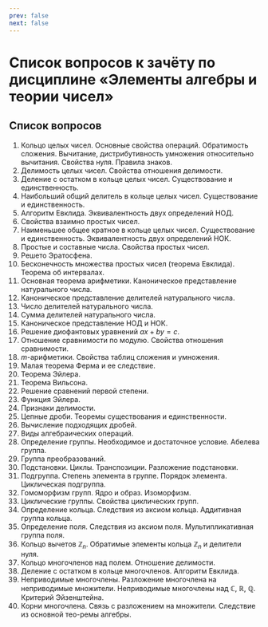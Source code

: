 ```yaml
---
prev: false
next: false
---
```


# Список вопросов к зачёту по дисциплине «Элементы алгебры и теории чисел»

## Список вопросов

1. Кольцо целых чисел. Основные свойства операций. Обратимость сложения. Вычитание, дистрибутивность умножения относительно вычитания. Свойства нуля. Правила знаков.
2. Делимость целых чисел. Свойства отношения делимости. 
3. Деление с остатком в кольце целых чисел. Существование и единственность.
4. Наибольший общий делитель в кольце целых чисел. Существование и единственность.
5. Алгоритм Евклида. Эквивалентность двух определений НОД.
6. Свойства взаимно простых чисел.
7. Наименьшее общее кратное в кольце целых чисел. Существование и единственность. Эквивалентность двух определений НОК.
8. Простые и составные числа. Свойства простых чисел. 
9. Решето Эратосфена.
10. Бесконечность множества простых чисел (теорема Евклида). Теорема об интервалах.
11. Основная теорема арифметики. Каноническое представление натурального числа.
12. Каноническое представление делителей натурального числа.
13. Число делителей натурального числа.
14. Сумма делителей натурального числа.
15. Каноническое представление НОД и НОК.
16. Решение диофантовых уравнений $ax+by=c$.
17. Отношение сравнимости по модулю. Свойства отношения сравнимости.
18. $m$-арифметики. Свойства таблиц сложения и умножения.
19. Малая теорема Ферма и ее следствие.
20. Теорема Эйлера.
21. Теорема Вильсона.
22. Решение сравнений первой степени. 
23. Функция Эйлера.
24. Признаки делимости.
25. Цепные дроби. Теоремы существования и единственности.
26. Вычисление подходящих дробей.
27. Виды алгебраических операций.
28. Определение группы. Необходимое и достаточное условие. Абелева группа.
29. Группа преобразований.
30. Подстановки. Циклы. Транспозиции. Разложение подстановки.
31. Подгруппа. Степень элемента в группе. Порядок элемента. Циклическая подгруппа.
32. Гомоморфизм групп. Ядро и образ. Изоморфизм.
33. Циклические группы. Свойства циклических групп.
34. Определение кольца. Следствия из аксиом кольца. Аддитивная группа кольца.
35. Определение поля. Следствия из аксиом поля. Мультипликативная группа поля.
36. Кольцо вычетов $\mathbb{Z}_n$. Обратимые элементы кольца $\mathbb{Z}_n$ и делители нуля.
37. Кольцо многочленов над полем. Отношение делимости.
38. Деление с остатком в кольце многочленов. Алгоритм Евклида.
39. Неприводимые многочлены. Разложение многочлена на неприводимые множители. Неприводимые многочлены над $\mathbb{C}$, $\mathbb{R}$, $\mathbb{Q}$. Критерий Эйзенштейна. 
40. Корни многочлена. Связь с разложением на множители. Следствие из основной тео-ремы алгебры.